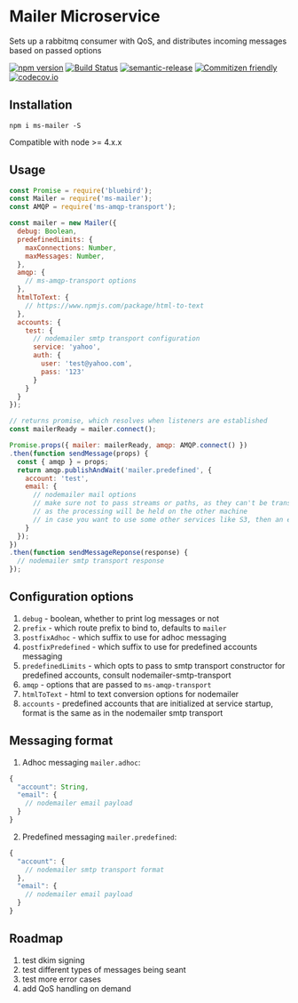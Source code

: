 # Mailer Microservice

Sets up a rabbitmq consumer with QoS, and distributes incoming messages based on passed options

[![npm version](https://badge.fury.io/js/ms-mailer.svg)](https://badge.fury.io/js/ms-mailer)
[![Build Status](https://semaphoreci.com/api/v1/projects/93fdae46-0b24-4af7-9078-fd369109b906/658194/shields_badge.svg)](https://semaphoreci.com/makeomatic/ms-mailer)
[![semantic-release](https://img.shields.io/badge/%20%20%F0%9F%93%A6%F0%9F%9A%80-semantic--release-e10079.svg?style=flat-square)](https://github.com/semantic-release/semantic-release)
[![Commitizen friendly](https://img.shields.io/badge/commitizen-friendly-brightgreen.svg)](http://commitizen.github.io/cz-cli/)
[![codecov.io](https://codecov.io/github/makeomatic/ms-mailer/coverage.svg?branch=master)](https://codecov.io/github/makeomatic/ms-mailer?branch=master)

## Installation

`npm i ms-mailer -S`

Compatible with node >= 4.x.x

## Usage

```js
const Promise = require('bluebird');
const Mailer = require('ms-mailer');
const AMQP = require('ms-amqp-transport');

const mailer = new Mailer({
  debug: Boolean,
  predefinedLimits: {
    maxConnections: Number,
    maxMessages: Number,
  },
  amqp: {
    // ms-amqp-transport options
  },
  htmlToText: {
    // https://www.npmjs.com/package/html-to-text
  },
  accounts: {
    test: {
      // nodemailer smtp transport configuration
      service: 'yahoo',
      auth: {
        user: 'test@yahoo.com',
        pass: '123'
      }
    }
  }
});

// returns promise, which resolves when listeners are established
const mailerReady = mailer.connect();

Promise.props({ mailer: mailerReady, amqp: AMQP.connect() })
.then(function sendMessage(props) {
  const { amqp } = props;
  return amqp.publishAndWait('mailer.predefined', {
    account: 'test',
    email: {
      // nodemailer mail options
      // make sure not to pass streams or paths, as they can't be transferred through the wire
      // as the processing will be held on the other machine
      // in case you want to use some other services like S3, then an expansion can be coded for this module
    }
  });
})
.then(function sendMessageReponse(response) {
  // nodemailer smtp transport response
});

```

## Configuration options

1. `debug` - boolean, whether to print log messages or not
2. `prefix` - which route prefix to bind to, defaults to `mailer`
3. `postfixAdhoc` -  which suffix to use for adhoc messaging
4. `postfixPredefined` - which suffix to use for predefined accounts messaging
5. `predefinedLimits` - which opts to pass to smtp transport constructor for predefined accounts, consult nodemailer-smtp-transport
6. `amqp` - options that are passed to `ms-amqp-transport`
7. `htmlToText` - html to text conversion options for nodemailer
8. `accounts` - predefined accounts that are initialized at service startup, format is the same as in the nodemailer smtp transport

## Messaging format

1. Adhoc messaging `mailer.adhoc`:

```js
{
  "account": String,
  "email": {
    // nodemailer email payload
  }
}
```

2. Predefined messaging `mailer.predefined`:

```js
{
  "account": {
    // nodemailer smtp transport format
  },
  "email": {
    // nodemailer email payload
  }
}
```

## Roadmap

1. test dkim signing
2. test different types of messages being seant
3. test more error cases
4. add QoS handling on demand
